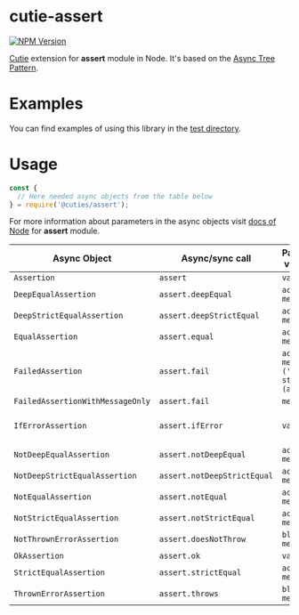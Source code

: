 # cutie-assert

[![NPM Version][npm-image]][npm-url]

[Cutie](https://github.com/Guseyn/cutie) extension for <b>assert</b> module in Node. It's based on the [Async Tree Pattern](https://github.com/Guseyn/async-tree-patern/blob/master/Async_Tree_Patern.pdf).

# Examples

You can find examples of using this library in the [test directory](https://github.com/Guseyn/cutie-assert/tree/master/test).

# Usage

```js
const {
  // Here needed async objects from the table below
} = require('@cuties/assert');
```

For more information about parameters in the async objects visit [docs of Node](https://nodejs.org/en/docs/) for <b>assert</b> module.

| Async Object  | Async/sync call | Parameters(default value/description) | Representation result |
| ------------- | ----------------| ---------- | --------------------- |
| `Assertion`     | `assert` | `value, message` | `value` |
| `DeepEqualAssertion` | `assert.deepEqual` | `actual, expected, message` | `actual` |
| `DeepStrictEqualAssertion` | `assert.deepStrictEqual` | `actual, expected, message` | `actual` |
| `EqualAssertion` | `assert.equal` | `actual, expected, message` | `actual` |
| `FailedAssertion` | `assert.fail` | `actual, expected, message, operator ('!='), stackStartFunction (assert.fail)` | `thrown error` |
| `FailedAssertionWithMessageOnly` | `assert.fail` | `message` | `thrown error` |
| `IfErrorAssertion` | `assert.ifError` | `value` | `thrown error` or `value`(if it's false) |
| `NotDeepEqualAssertion` | `assert.notDeepEqual` | `actual, expected, message` | `actual` |
| `NotDeepStrictEqualAssertion` | `assert.notDeepStrictEqual` | `actual, expected, message` | `actual` |
| `NotEqualAssertion` | `assert.notEqual` | `actual, expected, message` | `actual` |
| `NotStrictEqualAssertion` | `assert.notStrictEqual` | `actual, expected, message` | `actual` |
| `NotThrownErrorAssertion` | `assert.doesNotThrow` | `block, error, message` | `block` |
| `OkAssertion` | `assert.ok` | `value, message`  | `value` |
| `StrictEqualAssertion` | `assert.strictEqual` | `actual, expected, message` | `actual` |
| `ThrownErrorAssertion` | `assert.throws` | `block, error, message` | `block` |

[npm-image]: https://img.shields.io/npm/v/@cuties/assert.svg
[npm-url]: https://npmjs.org/package/@cuties/assert
